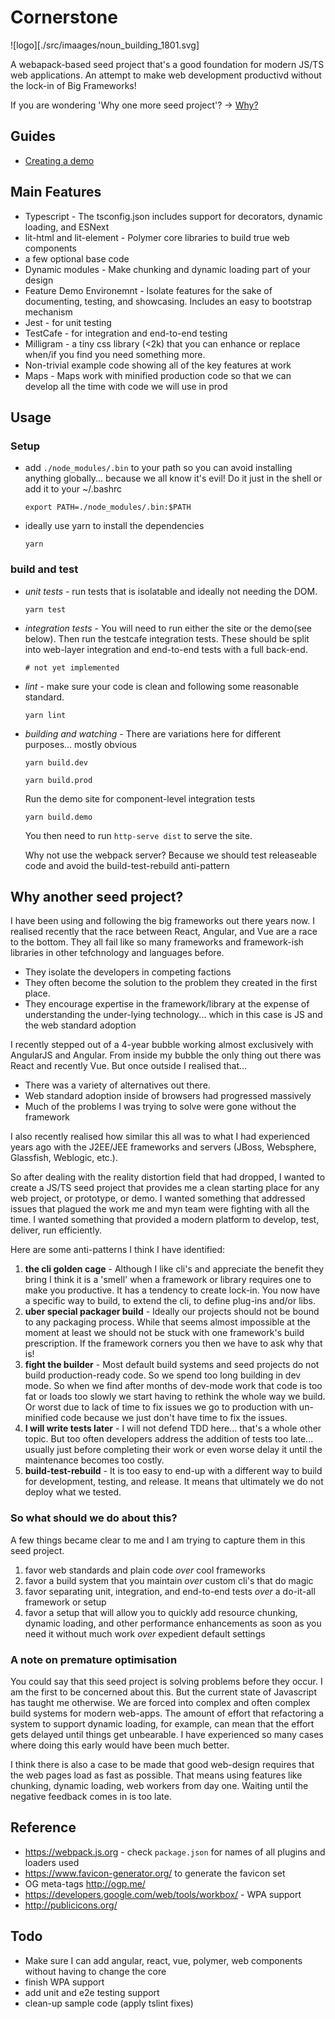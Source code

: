 # Cornerstone

![logo][./src/imaages/noun_building_1801.svg]

A webapack-based seed project that's a good foundation for modern JS/TS web applications. An attempt to make web development productivd without the lock-in of Big Frameworks!

If you are wondering 'Why one more seed project'? -> [Why?](#why)

## Guides
* [Creating a demo](documentation/DEMO.md)

## Main Features

* Typescript - The tsconfig.json includes support for decorators, dynamic loading, and ESNext
* lit-html and lit-element - Polymer core libraries to build true web components
* a few optional base code
* Dynamic modules - Make chunking and dynamic loading part of your design
* Feature Demo Environemnt - Isolate features for the sake of documenting, testing, and showcasing. Includes an easy to bootstrap mechanism
* Jest - for unit testing
* TestCafe - for integration and end-to-end testing
* Milligram - a tiny css library (<2k) that you can enhance or replace when/if you find you need something more.
* Non-trivial example code showing all of the key features at work
* Maps - Maps work with minified production code so that we can develop all the time with code we will use in prod

## Usage
### Setup
* add `./node_modules/.bin` to your path so you can avoid installing anything globally... because we all know it's evil! Do it just in the shell or add it to your ~/.bashrc

    ```
    export PATH=./node_modules/.bin:$PATH
    ```
* ideally use yarn to install the dependencies
    ```
    yarn
    ```

### build and test
* _unit tests_ - run tests that is isolatable and ideally not needing the DOM.
    ```
    yarn test
    ```
* _integration tests_ - You will need to run either the site or the demo(see below). Then run the testcafe integration tests. These should be split into web-layer integration and end-to-end tests with a full back-end.
    ```
    # not yet implemented
    ```
* _lint_ - make sure your code is clean and following some reasonable standard.
    ```
    yarn lint
    ```
* _building and watching_ - There are variations here for different purposes... mostly obvious
    ```
    yarn build.dev
    ```
    ```
    yarn build.prod
    ```
    Run the demo site for component-level integration tests
    ```
    yarn build.demo
    ```
    You then need to run `http-serve dist` to serve the site.

    Why not use the webpack server? Because we should test releaseable code and avoid the build-test-rebuild anti-pattern


## <a name="why">Why another seed project?</a>
I have been using and following the big frameworks out there years now. I realised recently that the race between React, Angular, and Vue are a race to the bottom. They all fail like so many frameworks and framework-ish libraries in other tefchnology and languages before.

* They isolate the developers in competing factions
* They often become the solution to the problem they created in the first place.
* They encourage expertise in the framework/library at the expense of understanding the under-lying technology... which in this case is JS and the web standard adoption

I recently stepped out of a 4-year bubble working almost exclusively with AngularJS and Angular. From inside my bubble the only thing out there was React and recently Vue. But once outside I realised that...
* There was a variety of alternatives out there.
* Web standard adoption inside of browsers had progressed massively
* Much of the problems I was trying to solve were gone without the framework

I also recently realised how similar this all was to what I had experienced years ago with the J2EE/JEE frameworks and servers (JBoss, Websphere, Glassfish, Weblogic, etc.).

So after dealing with the reality distortion field that had dropped, I wanted to create a JS/TS seed project that provides me a clean starting place for any web project, or prototype, or demo. I wanted something that addressed issues that plagued the work me and myn team were fighting with all the time. I wanted something that provided a modern platform to develop, test, deliver, run efficiently.

Here are some anti-patterns I think I have identified:
1. __the cli golden cage__ - Although I like cli's and appreciate the benefit they bring I think it is a 'smell' when a framework or library requires one to make you productive. It has a tendency to create lock-in. You now have a specific way to build, to extend the cli, to define plug-ins and/or libs.
1. __uber special packager build__ - Ideally our projects should not be bound to any packaging process. While that seems almost impossible at the moment at least we should not be stuck with one framework's build prescription. If the framework corners you then we have to ask why that is!
1. __fight the builder__ - Most default build systems and seed projects do not build production-ready code. So we spend too long building in dev mode. So when we find after months of dev-mode work that code is too fat or loads too slowly we start having to rethink the whole way we build. Or worst due to lack of time to fix issues we go to production with un-minified code because we just don't have time to fix the issues.
1. __I will write tests later__ - I will not defend TDD here... that's a whole other topic. But too often developers address the addition of tests too late... usually just before completing their work or even worse delay it until the maintenance becomes too costly.
1. __build-test-rebuild__ - It is too easy to end-up with a different way to build for development, testing, and release. It means that ultimately we do not deploy what we tested.

### So what should we do about this?
A few things became clear to me and I am trying to capture them in this seed project.
1. favor web standards and plain code _over_ cool frameworks
1. favor a build system that you maintain _over_ custom cli's that do magic
1. favor separating unit, integration, and end-to-end tests _over_ a do-it-all framework or setup
1. favor a setup that will allow you to quickly add resource chunking, dynamic loading, and other performance enhancements as soon as you need it without much work _over_ expedient default settings

### A note on premature optimisation
You could say that this seed project is solving problems before they occur. I am the first to be concerned about this. But the current state of Javascript has taught me otherwise. We are forced into complex and often complex build systems for modern web-apps. The amount of effort that refactoring a system to support dynamic loading, for example, can mean that the effort gets delayed until things get unbearable. I have experienced so many cases where doing this early would have been much better.

I think there is also a case to be made that good web-design requires that the web pages load as fast as possible. That means using features like chunking, dynamic loading, web workers from day one. Waiting until the negative feedback comes in is too late.

## Reference
* https://webpack.js.org - check `package.json` for names of all plugins and loaders used
* https://www.favicon-generator.org/ to generate the favicon set
* OG meta-tags http://ogp.me/
* https://developers.google.com/web/tools/workbox/ - WPA support
* http://publicicons.org/


## Todo

* Make sure I can add angular, react, vue, polymer, web components without having to change the core
* finish WPA support
* add unit and e2e testing support
* clean-up sample code (apply tslint fixes)
